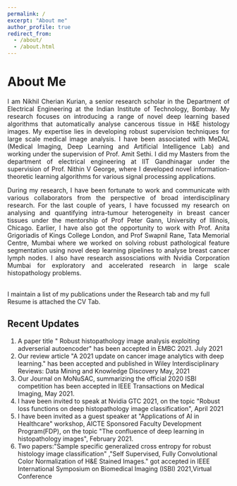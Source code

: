 ```yaml
---
permalink: /
excerpt: "About me"
author_profile: true
redirect_from: 
  - /about/
  - /about.html
---
```

<h1>About Me </h1> 
<div style='text-align: justify;'>I am Nikhil Cherian Kurian, a senior research scholar in the <a href="https://www.ee.iitb.ac.in" style="text-decoration: none;">Department of Electrical Engineering</a> at the <a href="https://www.iitb.ac.in/" style="text-decoration: none;">Indian Institute of  Technology, Bombay</a>. My research focuses on introducing a range of novel deep learning based algorithms that automatically analyse cancerous tissue in H&E histology images. My expertise lies in developing robust supervision techniques for large scale medical image analysis. I have been associated with MeDAL (Medical Imaging, Deep Learning and Artificial Intelligence Lab) and working under the supervision of <a href="https://www.ee.iitb.ac.in/~asethi/" style="text-decoration: none;">Prof. Amit Sethi</a>. I did my Masters from the department of electrical engineering at <a href="https://www.iitgn.ac.in/" style="text-decoration: none;">IIT Gandhinagar</a> under the supervision of <a href="https://sites.google.com/iitgn.ac.in/nvg/" style="text-decoration: none;">Prof. Nithin V George</a>, where I developed novel information-theoretic learning algorithms for various signal processing applications.</div>  
<p>  </p>

<div style='text-align: justify;'>During my research, I have been fortunate to work and communicate with various collaborators from the perspective of broad interdisciplinary research. For the last couple of years, I have focussed my research on analysing and quantifying intra-tumour heterogeneity in breast cancer tissues under the mentorship of <a href="https://pathology.uic.edu/directory/peter-h-gann-mdscd/" style="text-decoration: none;">Prof Peter Gann</a>, University of Illinois, Chicago.  Earlier, I have also got the opportunity to work with <a href="https://www.kcl.ac.uk/people/anita-grigoriadis" style="text-decoration: none;">Prof. Anita Grigoriadis</a> of Kings College London, and <a href="https://actrec.irins.org/profile/171459" style="text-decoration: none;">Prof Swapnil Rane</a>, Tata Memorial Centre, Mumbai where we worked on solving robust pathological feature segmentation using novel deep learning pipelines to analyse breast cancer lymph nodes. I also have research assosciations with <a href="https://www.nvidia.com/en-in/" style="text-decoration: none;"> Nvidia Corporation Mumbai</a> for exploratory and accelerated research in large scale histopathology problems.</div>

<br>I maintain a list of my publications under the Research tab and my full Resume is attached the CV Tab.

<h2>Recent Updates </h2> 

1. A paper title " Robust histopathology image analysis exploiting adverserial autoencoder" has been accepted in EMBC 2021. July 2021
2. Our review article "A 2021 update on cancer image analytics with deep learning." has been accepted and published in Wiley Interdisciplinary Reviews:
Data Mining and Knowledge Discovery May, 2021 
3. Our Journal on MoNuSAC, summarizing the official 2020 ISBI competition has been accepted in IEEE Transactions on Medical Imaging, May 2021. 
4. I have been invited to speak at Nvidia GTC 2021, on the topic "Robust loss functions on deep histopathology image classification", April 2021
5. I have been invited as a guest speaker at "Applications of AI in Healthcare" workshop, AICTE Sponsored Faculty Development
Program(FDP), on the topic "The confluence of deep learning in histopathology images", February 2021.
6. Two papers:"Sample specific generalized cross entropy for robust histology image classification" ,"Self Supervised, Fully Convolutional Color Normalization of H&E Stained Images." got accepted in IEEE International Symposium on Biomedical Imaging (ISBI) 2021,Virtual Conference
